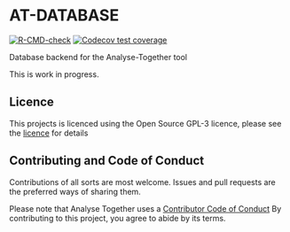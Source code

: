 # AT-DATABASE

<!-- badges: start -->
[![R-CMD-check](https://github.com/rivm-syso/ATdatabase/workflows/R-CMD-check/badge.svg)](https://github.com/rivm-syso/ATdatabase/actions)
[![Codecov test coverage](https://codecov.io/gh/rivm-syso/ATdatabase/branch/main/graph/badge.svg)](https://codecov.io/gh/rivm-syso/ATdatabase?branch=main)
<!-- badges: end -->

Database backend for the Analyse-Together tool

This is work in progress. 


## Licence

This projects is licenced using the Open Source GPL-3 licence, please
see the [licence](LICENCE.md) for details


## Contributing and Code of Conduct

Contributions of all sorts are most welcome. Issues and pull requests
are the preferred ways of sharing them.

Please note that Analyse Together uses a [Contributor Code of Conduct](CODE_OF_CONDUCT.md) 
By contributing to this project, you agree to abide by its terms.



